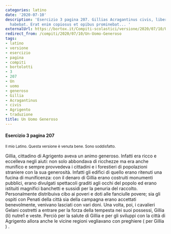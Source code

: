 ```yaml
---
categories: latino
date: '2020-07-10'
description: 'Esercizio 3 pagina 207. Gillias Acragantinus civis, liberalitatis praecordia
  habebat. Erat enim copiosus et opibus prominebat... '
externalUrl: https://bortox.it/Compiti-scolastici/versione/2020/07/10/Un-Uomo-Generoso.html
redirect_from: /compiti/2020/07/10/Un-Uomo-Generoso
tags:
- latino
- versione
- esercizio
- pagina
- compiti
- bortolotti
- 3
- 207
- Un
- uomo
- generoso
- Gillia
- Acragantinus
- civis
- Agrigento
- traduzione
title: Un Uomo Generoso
---
```


#### Esercizio 3 pagina 207
<sub> Il mio Latino. Questa versione è venuta bene. Sono soddisfatto. </sub>

Gillia, cittadino di Agrigento aveva un animo generoso. Infatti era ricco e eccelleva negli aiuti: non solo abbondava di ricchezze ma era anche munifico e sempre provvedeva  i cittadini e i forestieri di popolazioni straniere con la sua generosità. Infatti gli edifici di quello erano ritenuti una fucina di munificenza: con il denaro di Gillia erano costruiti monumenti pubblici, erano divulgati spettacoli graditi agli occhi del popolo ed erano istituiti magnifici banchetti e sussidi per  la penuria del raccolto. Personalmente distribuiva cibo ai poveri e doti alle fanciulle povere; sia gli ospiti con Penati della città sia della campagna  erano accettati benevolmente, venivano lasciati con vari doni. Una volta, poi, i cavalieri Gelani costretti a entrare per la forza della tempesta nei suoi possessi, Gillia (li) nutre1 e veste. Perciò per la salute di Gillia e per gli sviluppi con la città di Agrigento allora anche le vicine regioni vegliavano con preghiere ( per Gillia ) .